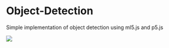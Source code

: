# Object-Detection
Simple implementation of object detection using ml5.js and p5.js

![]("https://github.com/MarcoSteinke/Object-Detection/blob/main/screen.png?raw=true")